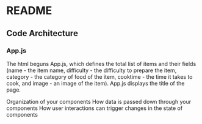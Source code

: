 # README

## Code Architecture

### App.js

The html beguns App.js, which defines the total list of 
items and their fields (name - the item name, difficulty - 
the difficulty to prepare the item, category - the category of 
food of the item, cooktime - the time it takes to cook, and 
image - an image of the item). App.js displays the title
of the page.


Organization of your components
How data is passed down through your components
How user interactions can trigger changes in the state of components
